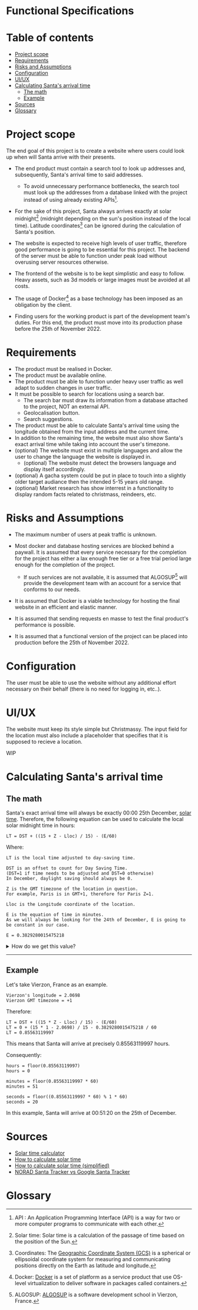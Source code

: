 # **Functional Specifications**

# Table of contents

* [Project scope](#projectscope)
* [Requirements](#requirements)
* [Risks and Assumptions](#risks-and-assumptions)
* [Configuration](#configuration)
* [UI/UX](#uiux)
* [Calculating Santa's arrival time](#santa-arrival-time)
	* [The math](#the-math)
	* [Example](#example)
* [Sources](#sources)
* [Glossary](#glossary)

# Project scope

The end goal of this project is to create a website where users could look up when will Santa arrive with their presents.

- The end product must contain a search tool to look up addresses and, subsequently, Santa's arrival time to said addresses. 
    - To avoid unnecessary performance bottlenecks, the search tool must look up the addresses from a database linked with the project instead of using already existing APIs[^1].

- For the sake of this project, Santa always arrives exactly at solar midnight[^2] (midnight depending on the sun's position instead of the local time). Latitude coordinates[^3] can be ignored during the calculation of Santa's position.

- The website is expected to receive high levels of user traffic, therefore good performance is going to be essential for this project. The backend of the server must be able to function under peak load without overusing server resources otherwise.

- The frontend of the website is to be kept simplistic and easy to follow. Heavy assets, such as 3d models or large images must be avoided at all costs.

- The usage of Docker[^4] as a base technology has been imposed as an obligation by the client.

- Finding users for the working product is part of the development team's duties. For this end, the product must move into its production phase before the 25th of November 2022.

# Requirements

- The product must be realised in Docker.
- The product must be available online.
- The product must be able to function under heavy user traffic as well adapt to sudden changes in user traffic.
- It must be possible to search for locations using a search bar.
    - The search bar must draw its information from a database attached to the project, NOT an external API.
    - Geolocalisation button.
    - Search suggestions.
- The product must be able to calculate Santa's arrival time using the longitude obtained from the input address and the current time.
- In addition to the remaining time, the website must also show Santa's exact arrival time while taking into account the user's timezone. 
- (optional) The website must exist in multiple languages and allow the user to change the language the website is displayed in.
    - (optional) The website must detect the browsers language and display itself accordingly.
- (optional) A gacha system could be put in place to touch into a slightly older target audiance then the intended 5-15 years old range.
- (optional) Market research has show interrest in a functionality to display random facts related to christmass, reindeers, etc.

# Risks and Assumptions

- The maximum number of users at peak traffic is unknown.

- Most docker and database hosting services are blocked behind a paywall. It is assumed that every service necessary for the completion for the project has either a lax enough free tier or a free trial period large enough for the completion of the project.
    - If such services are not available, it is assumed that ALGOSUP[^5] will provide the development team with an account for a service that conforms to our needs.

- It is assumed that Docker is a viable technology for hosting the final website in an efficient and elastic manner.

- It is assumed that sending requests en masse to test the final product's performance is possible.

- It is assumed that a functional version of the project can be placed into production before the 25th of November 2022.

# Configuration

The user must be able to use the website without any additional effort necessary on their behalf (there is no need for logging in, etc..).

# UI/UX <span id="uiux"></span>

The website must keep its style simple but Christmassy.
The input field for the location must also include a placeholder that specifies that it is supposed to recieve a location.

WIP


# Calculating Santa's arrival time <span id="santa-arrival-time"></span>

## The math

Santa's exact arrival time will always be exactly 00:00 25th December, <u>solar time</u>.
Therefore, the following equation can be used to calculate the local solar midnight time in hours:

```
LT = DST + ((15 + Z - Lloc) / 15) - (E/60)
```

Where:

```
LT is the local time adjusted to day-saving time.
```

```
DST is an offset to count for Day Saving Time.
(DST=1 if time needs to be adjusted and DST=0 otherwise)
In December, daylight saving should always be 0.
```

```
Z is the GMT timezone of the location in question.
For example, Paris is in GMT+1, therefore for Paris Z=1.
```

```
Lloc is the Longitude coordinate of the location.
```

```
E is the equation of time in minutes.
As we will always be looking for the 24th of December, E is going to be constant in our case.

E = 0.3829280015475218
```

<details>
    <summary>How do we get this value?</summary>

    E = 0.258 * cos(B) - 7.416 * sin(B) - 3.648 * cos(2*B) - 9.228 * sin(2*B);

    B = 360 * (n - 1) * (pi/180) / 365.242

    Here, n is the day in the year, and B has its units in radians.
</details>

---

## Example

Let's take Vierzon, France as an example.

```
Vierzon's longitude = 2.0698
Vierzon GMT timezone = +1
```

Therefore:

```
LT = DST + ((15 * Z - Lloc) / 15) - (E/60)
LT = 0 + (15 * 1 - 2.0698) / 15 - 0.3829280015475218 / 60
LT = 0.85563119997
```

This means that Santa will arrive at precisely 0.85563119997 hours.

Consequently:

```
hours = floor(0.85563119997)
hours = 0

minutes = floor(0.85563119997 * 60)
minutes = 51

seconds = floor((0.85563119997 * 60) % 1 * 60)
seconds = 20
```

In this example, Santa will arrive at 00:51:20 on the 25th of December.

# Sources

- [Solar time calculator](https://koch-tcm.ch/wp-content/uploads/the-calculator.html)
- [How to calculate solar time](https://www.powerfromthesun.net/book.html)
- [How to calculate solar time (simplified)](https://faculty.eng.ufl.edu/jonathan-scheffe/wp-content/uploads/sites/100/2020/08/Solar-Time1419.pdf)
- [NORAD Santa Tracker vs Google Santa Tracker](https://www.pocket-lint.com/apps/news/131903-norad-tracks-santa-vs-google-santa-tracker-which-tracks-father-christmas-best)

# Glossary

[^1]: API : An Application Programming Interface (API) is a way for two or more computer programs to communicate with each other.

[^2]: Solar time: Solar time is a calculation of the passage of time based on the position of the Sun.

[^3]: Coordinates: The [Geographic Coordinate System (GCS)](https://en.wikipedia.org/wiki/Geographic_coordinate_system#Latitude_and_longitude) is a spherical or ellipsoidal coordinate system for measuring and communicating positions directly on the Earth as latitude and longitude.

[^4]: Docker: [Docker](https://www.docker.com/) is a set of platform as a service product that use OS-level virtualization to deliver software in packages called containers.

[^5]: ALGOSUP: [ALGOSUP](https://algosup.com/) is a software development school in Vierzon, France.